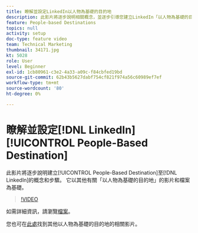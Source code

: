 ```yaml
---
title: 瞭解並設定LinkedIn以人物為基礎的目的地
description: 此影片將逐步說明相關概念，並逐步引導您建立LinkedIn「以人物為基礎的目的地」。 它以其他有關「以人物為基礎的目的地」的影片和檔案為基礎。
feature: People-based Destinations
topics: null
activity: setup
doc-type: feature video
team: Technical Marketing
thumbnail: 34171.jpg
kt: 5028
role: User
level: Beginner
exl-id: 1cb80961-c3e2-4a33-a09c-f84cbfed19bd
source-git-commit: 62b43b5627dabf754cf821f974a56c60989ef7ef
workflow-type: tm+mt
source-wordcount: '80'
ht-degree: 0%

---
```


# 瞭解並設定[!DNL LinkedIn] [!UICONTROL People-Based Destination]

此影片將逐步說明建立[!UICONTROL People-Based Destination]至[!DNL LinkedIn]的概念和步驟。 它以其他有關「以人物為基礎的目的地」的影片和檔案為基礎。

>[!VIDEO](https://video.tv.adobe.com/v/34171/?quality=12)

如需詳細資訊，請瀏覽[檔案](https://experienceleague.adobe.com/docs/audience-manager/user-guide/features/destinations/people-based/people-based-destinations-overview.html?lang=zh-Hant)。

您也可在[此處](https://adobe.ly/aamlearnpbd)找到其他以人物為基礎的目的地的相關影片。
